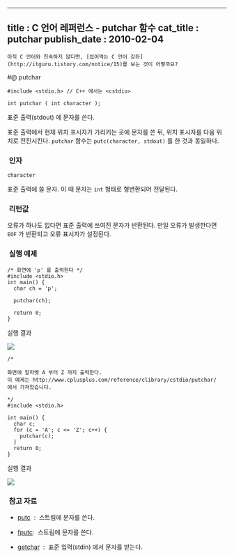----------------
title : C 언어 레퍼런스 - putchar 함수
cat_title :  putchar
publish_date : 2010-02-04
--------------



```warning
아직 C 언어와 친숙하지 않다면, [씹어먹는 C 언어 강좌](http://itguru.tistory.com/notice/15)를 보는 것이 어떻까요?

```

#@ putchar

```info-format
#include <stdio.h> // C++ 에서는 <cstdio>

int putchar ( int character );
```

표준 출력(stdout) 에 문자를 쓴다.

표준 출력에서 현재 위치 표시자가 가리키는 곳에 문자를 쓴 뒤, 위치 표시자를 다음 위치로 전진시킨다.
`putchar` 함수는 `putc(character, stdout)` 를 한 것과 동일하다.



###  인자

`character`

표준 출력에 쓸 문자. 이 때 문자는 `int` 형태로 형변환되어 전달된다.



###  리턴값

오류가 하나도 없다면 표준 출력에 쓰여진 문자가 반환된다.
만일 오류가 발생한다면 `EOF` 가 반환되고 오류 표시자가 설정된다.

###  실행 예제

```cpp-formatted
/* 화면에 'p' 를 출력한다 */
#include <stdio.h>
int main() {
  char ch = 'p';

  putchar(ch);

  return 0;
}
```

실행 결과


![](http://img1.daumcdn.net/thumb/R1920x0/?fname=http%3A%2F%2Fcfile3.uf.tistory.com%2Fimage%2F16415F144B6AB65213766E)

```cpp-formatted
/*

화면에 알파벳 A 부터 Z 까지 출력한다.
이 예제는 http://www.cplusplus.com/reference/clibrary/cstdio/putchar/
에서 가져왔습니다.

*/
#include <stdio.h>

int main() {
  char c;
  for (c = 'A'; c <= 'Z'; c++) {
    putchar(c);
  }
  return 0;
}
```

실행 결과


![](http://img1.daumcdn.net/thumb/R1920x0/?fname=http%3A%2F%2Fcfile22.uf.tistory.com%2Fimage%2F1304D4134B6AB693652E08)




###  참고 자료





*  [putc](http://itguru.tistory.com/46)  :  스트림에 문자를 쓴다.

*  [fputc](http://itguru.tistory.com/39):  스트림에 문자를 쓴다.

*  [getchar](http://itguru.tistory.com/44)  :  표준 입력(stdin) 에서 문자를 받는다.